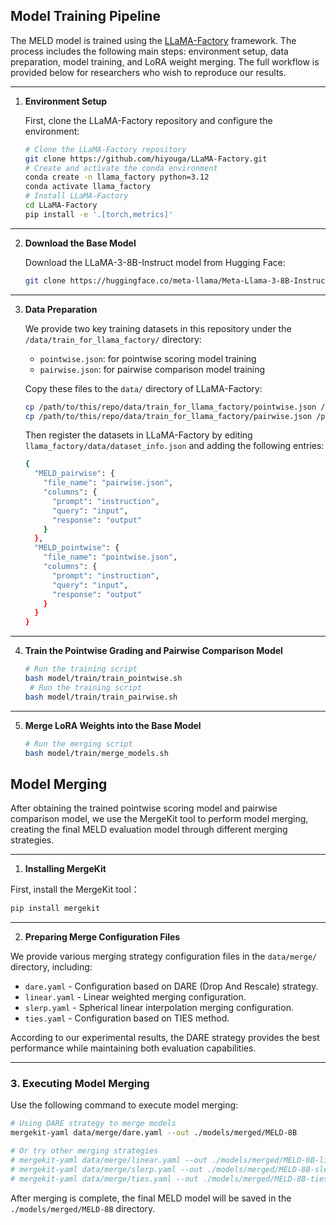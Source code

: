 ## Model Training Pipeline

The MELD model is trained using the [LLaMA-Factory](https://github.com/hiyouga/LLaMA-Factory) framework. The process includes the following main steps: environment setup, data preparation, model training, and LoRA weight merging. The full workflow is provided below for researchers who wish to reproduce our results.

---

1.  **Environment Setup**

    First, clone the LLaMA-Factory repository and configure the environment:

    ```bash
    # Clone the LLaMA-Factory repository
    git clone https://github.com/hiyouga/LLaMA-Factory.git
    # Create and activate the conda environment
    conda create -n llama_factory python=3.12
    conda activate llama_factory
    # Install LLaMA-Factory
    cd LLaMA-Factory
    pip install -e '.[torch,metrics]'
    ```

---

2.  **Download the Base Model**

    Download the LLaMA-3-8B-Instruct model from Hugging Face:

    ```bash
    git clone https://huggingface.co/meta-llama/Meta-Llama-3-8B-Instruct
    ```

---

3.  **Data Preparation**

    We provide two key training datasets in this repository under the `/data/train_for_llama_factory/` directory:

    * `pointwise.json`: for pointwise scoring model training  
    * `pairwise.json`: for pairwise comparison model training

    Copy these files to the `data/` directory of LLaMA-Factory:

    ```bash
    cp /path/to/this/repo/data/train_for_llama_factory/pointwise.json /path/to/LLaMA-Factory/data/
    cp /path/to/this/repo/data/train_for_llama_factory/pairwise.json /path/to/LLaMA-Factory/data/
    ```

    Then register the datasets in LLaMA-Factory by editing `llama_factory/data/dataset_info.json` and adding the following entries:

    ```bash
    {
      "MELD_pairwise": {
        "file_name": "pairwise.json",
        "columns": {
          "prompt": "instruction",
          "query": "input",
          "response": "output"
        }
      },
      "MELD_pointwise": {
        "file_name": "pointwise.json",
        "columns": {
          "prompt": "instruction",
          "query": "input",
          "response": "output"
        }
      }
    }
    ```

---

4.  **Train the Pointwise Grading and Pairwise Comparison Model**

    ```bash
    # Run the training script
    bash model/train/train_pointwise.sh
     # Run the training script
    bash model/train/train_pairwise.sh
    ```

---

5.  **Merge LoRA Weights into the Base Model**
   
    ```bash
    # Run the merging script
    bash model/train/merge_models.sh
    ```


## Model Merging

After obtaining the trained pointwise scoring model and pairwise comparison model, we use the MergeKit tool to perform model merging, creating the final MELD evaluation model through different merging strategies.

---

1.  **Installing MergeKit**

First, install the MergeKit tool：

```bash
pip install mergekit
```
---

2.  **Preparing Merge Configuration Files**

We provide various merging strategy configuration files in the `data/merge/` directory, including:

* `dare.yaml` - Configuration based on DARE (Drop And Rescale) strategy.
* `linear.yaml` - Linear weighted merging configuration.
* `slerp.yaml` - Spherical linear interpolation merging configuration.
* `ties.yaml` - Configuration based on TIES method.

According to our experimental results, the DARE strategy provides the best performance while maintaining both evaluation capabilities.

---


### 3. Executing Model Merging

Use the following command to execute model merging:

```bash
# Using DARE strategy to merge models
mergekit-yaml data/merge/dare.yaml --out ./models/merged/MELD-8B

# Or try other merging strategies
# mergekit-yaml data/merge/linear.yaml --out ./models/merged/MELD-8B-linear
# mergekit-yaml data/merge/slerp.yaml --out ./models/merged/MELD-8B-slerp
# mergekit-yaml data/merge/ties.yaml --out ./models/merged/MELD-8B-ties
```

After merging is complete, the final MELD model will be saved in the `./models/merged/MELD-8B` directory.


